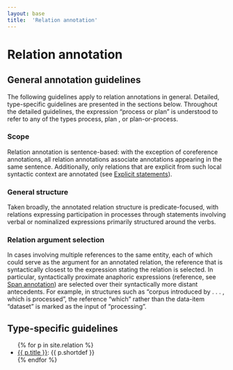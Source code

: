 ```yaml
---
layout: base
title:  'Relation annotation'
---
```


# Relation annotation

## General annotation guidelines

The following guidelines apply to relation annotations in general. Detailed, type-specific guidelines are presented in the sections below. Throughout the detailed guidelines, the expression “process or plan” is understood to refer to any of the types <a class="span">process</a>, <a class="span">plan</a> , or <a class="span">plan-or-process</a>.

### Scope

Relation annotation is sentence-based: with the exception of <a class="relation" nolink>coreference</a> annotations, all relation annotations associate annotations appearing in the same sentence. Additionally, only relations that are explicit from such local syntactic context are annotated (see [Explicit statements](annotation-scope.html#explicit-statements)).

### General structure

Taken broadly, the annotated relation structure is predicate-focused, with relations expressing participation in processes through statements involving verbal or nominalized expressions primarily structured around the verbs.

### Relation argument selection

In cases involving multiple references to the same entity, each of which could serve as the argument for an annotated relation, the reference that is syntactically closest to the expression stating the relation is selected. In particular, syntactically proximate anaphoric expressions (<a class="span" nolink>reference</a>, see [Span annotation](span/reference.html)) are selected over their syntactically more distant antecedents.
For example, in structures such as “corpus introduced by . . . , which is processed”, the <a class="span" nolink>reference</a> “which” rather than the <a class="span" nolink>data-item</a> “dataset” is marked as the <a class="relation" nolink>input</a> of “processing”.

## Type-specific guidelines

<ul>
{% for p in site.relation %}
  <li><a class="relation" href="{{ p.url | remove_first:'/' }}">{{ p.title }}</a>: {{ p.shortdef }}</li>
{% endfor %}
</ul>
